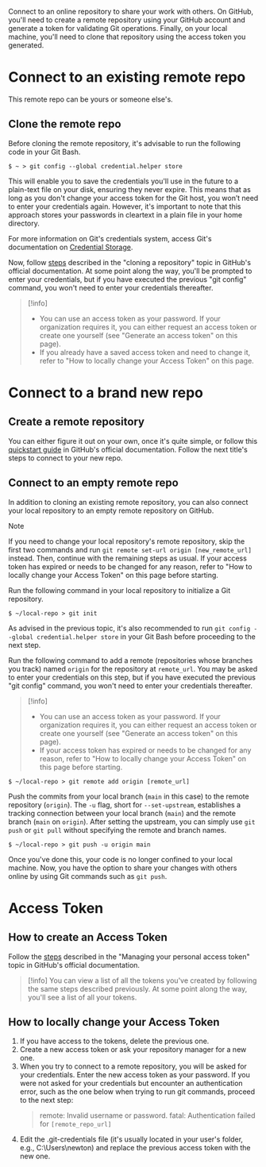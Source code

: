 Connect to an online repository to share your work with others. On GitHub, you'll need to create a remote repository using your GitHub account and generate a token for validating Git operations. Finally, on your local machine, you'll need to clone that repository using the access token you generated.

# Connect to an existing remote repo
This remote repo can be yours or someone else's.

## Clone the remote repo
Before cloning the remote repository, it's advisable to run the following code in your Git Bash.

```
$ ~ > git config --global credential.helper store
```

This will enable you to save the credentials you'll use in the future to a plain-text file on your disk, ensuring they never expire. This means that as long as you don't change your access token for the Git host, you won’t need to enter your credentials again. However, it's important to note that this approach stores your passwords in cleartext in a plain file in your home directory.

For more information on Git's credentials system, access Git's documentation on [Credential Storage](https://git-scm.com/book/en/v2/Git-Tools-Credential-Storage).

Now, follow [steps](https://docs.github.com/en/repositories/creating-and-managing-repositories/cloning-a-repository#cloning-a-repository) described in the "cloning a repository" topic in GitHub's official documentation. At some point along the way, you'll be prompted to enter your credentials, but if you have executed the previous "git config" command, you won't need to enter your credentials thereafter.

> [!info]
> - You can use an access token as your password. If your organization requires it, you can either request an access token or create one yourself (see "Generate an access token" on this page).
> - If you already have a saved access token and need to change it, refer to "How to locally change your Access Token" on this page.

# Connect to a brand new repo

## Create a remote repository
You can either figure it out on your own, once it's quite simple, or follow this [quickstart guide](https://docs.github.com/en/repositories/creating-and-managing-repositories/quickstart-for-repositories) in GitHub's official documentation. Follow the next title's steps to connect to your new repo.

## Connect to an empty remote repo
In addition to cloning an existing remote repository, you can also connect your local repository to an empty remote repository on GitHub.

> [!note]
> If you need to change your local repository's remote repository, skip the first two commands and run `git remote set-url origin [new_remote_url]` instead. Then, continue with the remaining steps as usual. If your access token has expired or needs to be changed for any reason, refer to "How to locally change your Access Token" on this page before starting.

Run the following command in your local repository to initialize a Git repository.
```
$ ~/local-repo > git init
```

As advised in the previous topic, it's also recommended to run `git config --global credential.helper store` in your Git Bash before proceeding to the next step.

Run the following command to add a remote (repositories whose branches you track) named `origin` for the repository at `remote_url`. You may be asked to enter your credentials on this step, but if you have executed the previous "git config" command, you won't need to enter your credentials thereafter.

> [!info]
> - You can use an access token as your password. If your organization requires it, you can either request an access token or create one yourself (see "Generate an access token" on this page).
> - If your access token has expired or needs to be changed for any reason, refer to "How to locally change your Access Token" on this page before starting.

```
$ ~/local-repo > git remote add origin [remote_url]
```

Push the commits from your local branch (`main` in this case) to the remote repository (`origin`). The `-u` flag, short for `--set-upstream`, establishes a tracking connection between your local branch (`main`) and the remote branch (`main` on `origin`). After setting the upstream, you can simply use `git push` or `git pull` without specifying the remote and branch names.
```
$ ~/local-repo > git push -u origin main
```

Once you've done this, your code is no longer confined to your local machine. Now, you have the option to share your changes with others online by using Git commands such as `git push`.

# Access Token

## How to create an Access Token
Follow the [steps](https://docs.github.com/en/enterprise-server@3.9/authentication/keeping-your-account-and-data-secure/managing-your-personal-access-tokens#creating-a-personal-access-token) described in the "Managing your personal access token" topic in GitHub's official documentation.

>[!info]
>You can view a list of all the tokens you've created by following the same steps described previously. At some point along the way, you'll see a list of all your tokens.

## How to locally change your Access Token
1. If you have access to the tokens, delete the previous one.
2. Create a new access token or ask your repository manager for a new one.
3. When you try to connect to a remote repository, you will be asked for your credentials. Enter the new access token as your password. If you were not asked for your credentials but encounter an authentication error, such as the one below when trying to run git commands, proceed to the next step:
	> remote: Invalid username or password.
	> fatal: Authentication failed for `[remote_repo_url]`
4. Edit the .git-credentials file (it's usually located in your user's folder, e.g., C:\Users\newton) and replace the previous access token with the new one.